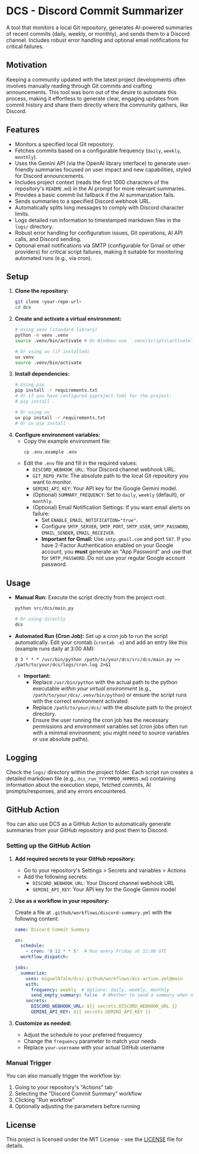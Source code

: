 # DCS - Discord Commit Summarizer

A tool that monitors a local Git repository, generates AI-powered summaries of recent commits (daily, weekly, or monthly), and sends them to a Discord channel. Includes robust error handling and optional email notifications for critical failures.

## Motivation

Keeping a community updated with the latest project developments often involves manually reading through Git commits and crafting announcements. This tool was born out of the desire to automate this process, making it effortless to generate clear, engaging updates from commit history and share them directly where the community gathers, like Discord.

## Features

*   Monitors a specified local Git repository.
*   Fetches commits based on a configurable frequency (`daily`, `weekly`, `monthly`).
*   Uses the Gemini API (via the OpenAI library interface) to generate user-friendly summaries focused on user impact and new capabilities, styled for Discord announcements.
*   Includes project context (reads the first 1000 characters of the repository's `README.md`) in the AI prompt for more relevant summaries.
*   Provides a basic commit list fallback if the AI summarization fails.
*   Sends summaries to a specified Discord webhook URL.
*   Automatically splits long messages to comply with Discord character limits.
*   Logs detailed run information to timestamped markdown files in the `logs/` directory.
*   Robust error handling for configuration issues, Git operations, AI API calls, and Discord sending.
*   Optional email notifications via SMTP (configurable for Gmail or other providers) for critical script failures, making it suitable for monitoring automated runs (e.g., via cron).

## Setup

1.  **Clone the repository:**
    ```bash
    git clone <your-repo-url>
    cd dcs
    ```
2.  **Create and activate a virtual environment:**
    ```bash
    # Using venv (standard library)
    python -m venv .venv
    source .venv/bin/activate # On Windows use `.venv\Scripts\activate`

    # Or using uv (if installed)
    uv venv
    source .venv/bin/activate
    ```
3.  **Install dependencies:**
    ```bash
    # Using pip
    pip install -r requirements.txt 
    # Or if you have configured pyproject.toml for the project:
    # pip install .

    # Or using uv
    uv pip install -r requirements.txt
    # Or uv pip install .
    ```
4.  **Configure environment variables:**
    *   Copy the example environment file:
        ```bash
        cp .env.example .env
        ```
    *   Edit the `.env` file and fill in the required values:
        *   `DISCORD_WEBHOOK_URL`: Your Discord channel webhook URL.
        *   `GIT_REPO_PATH`: The absolute path to the local Git repository you want to monitor.
        *   `GEMINI_API_KEY`: Your API key for the Google Gemini model.
        *   (Optional) `SUMMARY_FREQUENCY`: Set to `daily`, `weekly` (default), or `monthly`.
        *   (Optional) Email Notification Settings: If you want email alerts on failure:
            *   Set `ENABLE_EMAIL_NOTIFICATION="true"`.
            *   Configure `SMTP_SERVER`, `SMTP_PORT`, `SMTP_USER`, `SMTP_PASSWORD`, `EMAIL_SENDER`, `EMAIL_RECEIVER`.
            *   **Important for Gmail:** Use `smtp.gmail.com` and port `587`. If you have 2-Factor Authentication enabled on your Google account, you **must** generate an "App Password" and use that for `SMTP_PASSWORD`. Do not use your regular Google account password.

## Usage

*   **Manual Run:**
    Execute the script directly from the project root:
    ```bash
    python src/dcs/main.py
    
    # Or using directly
    dcs
    ```
*   **Automated Run (Cron Job):**
    Set up a cron job to run the script automatically. Edit your crontab (`crontab -e`) and add an entry like this (example runs daily at 3:00 AM):
    ```cron
    0 3 * * * /usr/bin/python /path/to/your/dcs/src/dcs/main.py >> /path/to/your/dcs/logs/cron.log 2>&1
    ```
    *   **Important:**
        *   Replace `/usr/bin/python` with the actual path to the python executable *within your virtual environment* (e.g., `/path/to/your/dcs/.venv/bin/python`) or ensure the script runs with the correct environment activated.
        *   Replace `/path/to/your/dcs/` with the absolute path to the project directory.
        *   Ensure the user running the cron job has the necessary permissions and environment variables set (cron jobs often run with a minimal environment; you might need to source variables or use absolute paths).

## Logging

Check the `logs/` directory within the project folder. Each script run creates a detailed markdown file (e.g., `dcs_run_YYYYMMDD_HHMMSS.md`) containing information about the execution steps, fetched commits, AI prompts/responses, and any errors encountered.

## GitHub Action

You can also use DCS as a GitHub Action to automatically generate summaries from your GitHub repository and post them to Discord.

### Setting up the GitHub Action

1. **Add required secrets to your GitHub repository:**
   - Go to your repository's Settings > Secrets and variables > Actions
   - Add the following secrets:
     - `DISCORD_WEBHOOK_URL`: Your Discord channel webhook URL
     - `GEMINI_API_KEY`: Your API key for the Google Gemini model

2. **Use as a workflow in your repository:**

   Create a file at `.github/workflows/discord-summary.yml` with the following content:

   ```yaml
   name: Discord Commit Summary

   on:
     schedule:
       - cron: '0 12 * * 5'  # Run every Friday at 12:00 UTC
     workflow_dispatch:  

   jobs:
     summarize:
       uses: miguel07alm/dcs/.github/workflows/dcs-action.yml@main
       with:
         frequency: weekly  # Options: daily, weekly, monthly
         send_empty_summary: false  # Whether to send a summary when no commits are found
       secrets:
         DISCORD_WEBHOOK_URL: ${{ secrets.DISCORD_WEBHOOK_URL }}
         GEMINI_API_KEY: ${{ secrets.GEMINI_API_KEY }}
   ```

3. **Customize as needed:**
   - Adjust the schedule to your preferred frequency
   - Change the `frequency` parameter to match your needs
   - Replace `your-username` with your actual GitHub username

### Manual Trigger

You can also manually trigger the workflow by:
1. Going to your repository's "Actions" tab
2. Selecting the "Discord Commit Summary" workflow
3. Clicking "Run workflow"
4. Optionally adjusting the parameters before running

## License

This project is licensed under the MIT License - see the [LICENSE](LICENSE) file for details.
